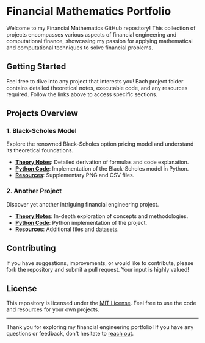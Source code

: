 # Financial Mathematics Portfolio

Welcome to my Financial Mathematics GitHub repository! This collection of projects encompasses various aspects of financial engineering and computational finance, showcasing my passion for applying mathematical and computational techniques to solve financial problems. 

## Getting Started

Feel free to dive into any project that interests you! Each project folder contains detailed theoretical notes, executable code, and any resources required. Follow the links above to access specific sections.

## Projects Overview

### 1. Black-Scholes Model
Explore the renowned Black-Scholes option pricing model and understand its theoretical foundations.

* [**Theory Notes**](./Black-Scholes%20Model/theory_notes.md): Detailed derivation of formulas and code explanation.
* [**Python Code**](./Black-Scholes%20Model/black_scholes.py): Implementation of the Black-Scholes model in Python.
* [**Resources**](./Black-Scholes%20Model/resources): Supplementary PNG and CSV files.

### 2. Another Project
Discover yet another intriguing financial engineering project.

* [**Theory Notes**](./Another%20Project/theory_notes.md): In-depth exploration of concepts and methodologies.
* [**Python Code**](./Another%20Project/code.py): Python implementation of the project.
* [**Resources**](./Another%20Project/resources): Additional files and datasets.

## Contributing

If you have suggestions, improvements, or would like to contribute, please fork the repository and submit a pull request. Your input is highly valued!

## License

This repository is licensed under the [MIT License](./LICENSE). Feel free to use the code and resources for your own projects.

---

Thank you for exploring my financial engineering portfolio! If you have any questions or feedback, don't hesitate to [reach out](mailto:your.email@example.com).
